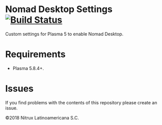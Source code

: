 # Nomad Desktop Settings [![Build Status](https://travis-ci.org/nomad-desktop/nomad-desktop-settings.svg?branch=master)](https://travis-ci.org/nomad-desktop/nomad-desktop-settings)

Custom settings for Plasma 5 to enable Nomad Desktop.

# Requirements
- Plasma 5.8.4+.

# Issues
If you find problems with the contents of this repository please create an issue.

©2018 Nitrux Latinoamericana S.C.
